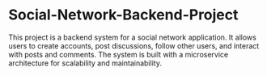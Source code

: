# Social-Network-Backend-Project
This project is a backend system for a social network application. It allows users to create accounts, post discussions, follow other users, and interact with posts and comments. The system is built with a microservice architecture for scalability and maintainability.
